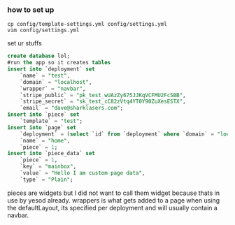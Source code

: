 ### how to set up
```
cp config/template-settings.yml config/settings.yml
vim config/settings.yml
```
set ur stuffs
```SQL
create database lol;
#run the app so it creates tables
insert into `deployment` set
    `name` = "test",
    `domain` = "localhost",
    `wrapper` = "navbar",
    `stripe_public` = "pk_test_wUAzZy675JJKqVCFMU2FcSBB",
    `stripe_secret` = "sk_test_cC82zVtq4YT0Y90ZuXesESTX",
    `email` = "dave@sharklasers.com";
insert into `piece` set
    `template` = "test";
insert into `page` set
    `deployment` = (select `id` from `deployment` where `domain` = "localhost"),
    `name` = "home",
    `piece` = 1;
insert into `piece_data` set
    `piece` = 1,
    `key` = "mainbox",
    `value` = "Hello I am custom page data",
    `type` = "Plain";
```

pieces are widgets but I did not want to call them widget because thats in use by yesod already.
wrappers is what gets added to a page when using the defaultLayout, its specified per deployment and will usually contain a navbar.
